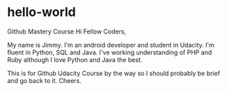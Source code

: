 # hello-world
Github Mastery Course
Hi Fellow Coders,

My name is Jimmy. I'm an android developer and student in Udacity. I'm fluent in Python, SQL and Java. I've working understanding of PHP and Ruby although I love Python and Java the best.

This is for Github Udacity Course by the way so I should probably be brief and go back to it.
Cheers.
